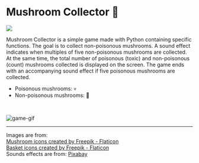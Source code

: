 # Mushroom Collector 🍄

![](https://www.pygame.org/docs/_static/pygame_tiny.png)

Mushroom Collector is a simple game made with Python containing specific functions. The goal is to collect non-poisonous mushrooms. A sound effect indicates when multiples of five non-poisonous mushrooms are collected. At the same time, the total number of poisonous (toxic) and non-poisonous (count) mushrooms collected is displayed on the screen. The game ends with an accompanying sound effect if five poisonous mushrooms are collected.

- Poisonous mushrooms: 💀
- Non-poisonous mushrooms: 🍄
<br>

![game-gif](https://github.com/sudeatesoglu/mushroom_collector/assets/106230756/ef89d1e3-c0f3-48ee-9c88-4a90a8ef6b92)

---
Images are from: <br>
<a href="https://www.flaticon.com/free-icons/mushroom" title="mushroom icons">Mushroom icons created by Freepik - Flaticon</a>
<br>
<a href="https://www.flaticon.com/free-icons/basket" title="basket icons">Basket icons created by Freepik - Flaticon</a>
<br>
Sounds effects are from:
<a href="https://pixabay.com/sound-effects/?utm_source=link-attribution&utm_medium=referral&utm_campaign=music&utm_content=6735">Pixabay</a>
